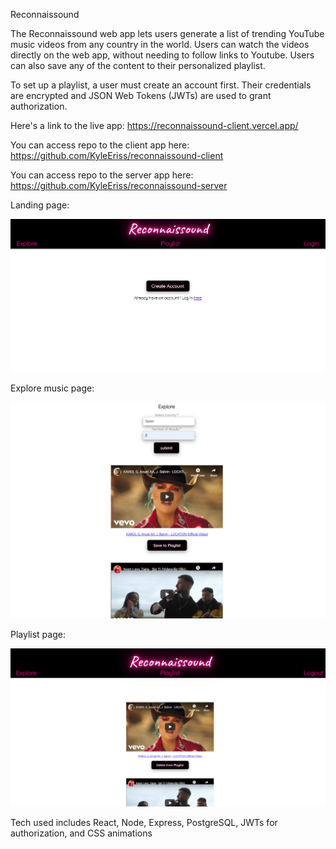 Reconnaissound

The Reconnaissound web app lets users generate a list of trending YouTube music videos from any country in the world. Users can watch the videos directly on the web app, without needing to follow links to Youtube. Users can also save any of the content to their personalized playlist.

To set up a playlist, a user must create an account first. Their credentials are encrypted and JSON Web Tokens (JWTs) are used to grant authorization.

Here's a link to the live app: https://reconnaissound-client.vercel.app/

You can access repo to the client app here: https://github.com/KyleEriss/reconnaissound-client

You can access repo to the server app here: https://github.com/KyleEriss/reconnaissound-server

Landing page:

![LandingPage](images/LandingPage.jpg)

Explore music page:

![LandingPage](images/Explore.jpg)

Playlist page:

![LandingPage](images/Playlist.jpg)

Tech used includes React, Node, Express, PostgreSQL, JWTs for authorization, and CSS animations
